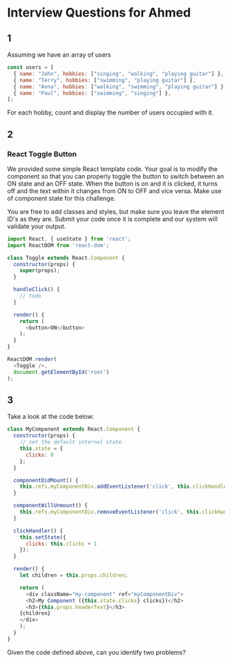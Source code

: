 # Interview Questions for Ahmed

## 1 

Assuming we have an array of users

```javascript
const users = [
  { name: "John", hobbies: ["singing", "walking", "playing guitar"] },
  { name: "Terry", hobbies: ["swimming", "playing guitar"] },
  { name: "Anna", hobbies: ["walking", "swimming", "playing guitar"] },
  { name: "Paul", hobbies: ["swimming", "singing"] },
];
```

For each hobby, count and display the number of users occupied with it.

## 2

### React Toggle Button

We provided some simple React template code. Your goal is to modify the component so that you can properly toggle the button to switch between an ON state and an OFF state. When the button is on and it is clicked, it turns off and the text within it changes from ON to OFF and vice versa. Make use of component state for this challenge.

You are free to add classes and styles, but make sure you leave the element ID's as they are. Submit your code once it is complete and our system will validate your output.

```javascript
import React, { useState } from 'react';
import ReactDOM from 'react-dom';

class Toggle extends React.Component {
  constructor(props) {
    super(props);
  }

  handleClick() {
    // todo
  }

  render() {
    return (
      <button>ON</button>
    );
  }
}

ReactDOM.render(
  <Toggle />,
  document.getElementById('root')
);
```

## 3

Take a look at the code below:

```javascript
class MyComponent extends React.Component {
  constructor(props) {
    // set the default internal state
    this.state = {
      clicks: 0
    };
  }

  componentDidMount() {
    this.refs.myComponentDiv.addEventListener('click', this.clickHandler);
  }

  componentWillUnmount() {
    this.refs.myComponentDiv.removeEventListener('click', this.clickHandler);
  }

  clickHandler() {
    this.setState({
      clicks: this.clicks + 1
    });
  }

  render() {
    let children = this.props.children;

    return (
      <div className="my-component" ref="myComponentDiv">
      <h2>My Component ({this.state.clicks} clicks})</h2>
      <h3>{this.props.headerText}</h3>
    {children}
    </div>
    );
  }
}
```

Given the code defined above, can you identify two problems?
